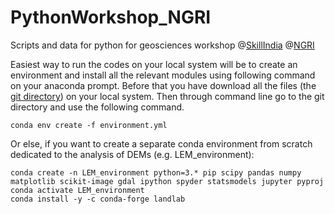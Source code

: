 # PythonWorkshop_NGRI
Scripts and data for python for geosciences workshop @[SkillIndia](https://www.skillindiadigital.gov.in/home) @[NGRI](https://www.ngri.res.in/)

Easiest way to run the codes on your local system will be to create an environment and install all the relevant modules using following command on your anaconda prompt. Before that you have download all the files (the [git directory](https://github.com/ramendra1990/PythonWorkshop_NGRI.git)) on your local system. Then through command line go to the git directory and use the following command.
```
conda env create -f environment.yml
```
Or else, if you want to create a separate conda environment from scratch dedicated to the analysis of DEMs (e.g. LEM_environment):
```
conda create -n LEM_environment python=3.* pip scipy pandas numpy matplotlib scikit-image gdal ipython spyder statsmodels jupyter pyproj
conda activate LEM_environment
conda install -y -c conda-forge landlab
```




